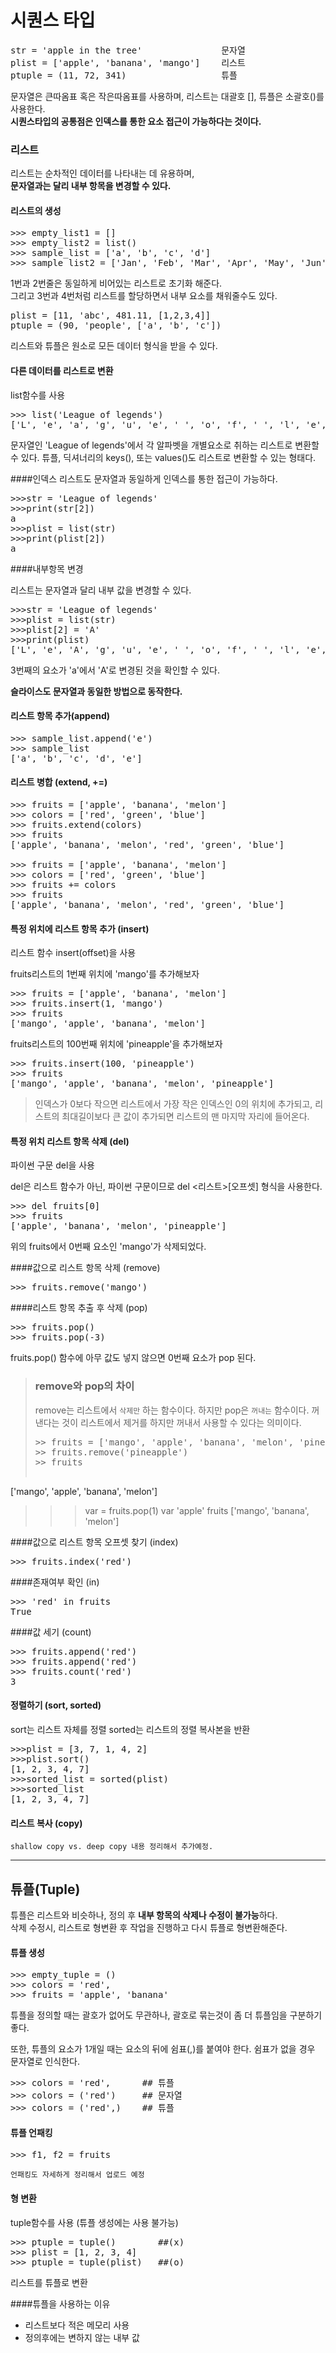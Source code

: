 # 시퀀스 타입

<pre>
str = 'apple in the tree'   			문자열
plist = ['apple', 'banana', 'mango']	리스트
ptuple = (11, 72, 341)					튜플
</pre>

문자열은 큰따옴표 혹은 작은따옴표를 사용하며, 리스트는 대괄호 [], 튜플은 소괄호()를 사용한다.   
**시퀀스타입의 공통점은 인덱스를 통한 요소 접근이 가능하다는 것이다.**

### 리스트
리스트는 순차적인 데이터를 나타내는 데 유용하며,  
**문자열과는 달리 내부 항목을 변경할 수 있다.**

#### 리스트의 생성

<pre>
>>> empty_list1 = []
>>> empty_list2 = list()
>>> sample_list = ['a', 'b', 'c', 'd']
>>> sample_list2 = ['Jan', 'Feb', 'Mar', 'Apr', 'May', 'Jun', 'Jul', 'Aug', 'Sep', 'Oct', 'Nov', 'Dec']
</pre>
1번과 2번줄은 동일하게 비어있는 리스트로 초기화 해준다.  
그리고 3번과 4번처럼 리스트를 할당하면서 내부 요소를 채워줄수도 있다. 


<pre>
plist = [11, 'abc', 481.11, [1,2,3,4]]
ptuple = (90, 'people', ['a', 'b', 'c'])
</pre> 
리스트와 튜플은 원소로 모든 데이터 형식을 받을 수 있다.  

#### 다른 데이터를 리스트로 변환  
list함수를 사용
<pre>
>>> list('League of legends')
['L', 'e', 'a', 'g', 'u', 'e', ' ', 'o', 'f', ' ', 'l', 'e', 'g', 'e', 'n', 'd', 's']
</pre>

문자열인 'League of legends'에서 각 알파벳을 개별요소로 취하는 리스트로 변환할 수 있다. 튜플, 딕셔너리의 keys(), 또는 values()도 리스트로 변환할 수 있는 형태다. 

####인덱스
리스트도 문자열과 동일하게 인덱스를 통한 접근이 가능하다.  
<pre>
>>>str = 'League of legends'
>>>print(str[2])
a
>>>plist = list(str)
>>>print(plist[2])
a
</pre>

####내부항목 변경

리스트는 문자열과 달리 내부 값을 변경할 수 있다. 

<pre>
>>>str = 'League of legends'
>>>plist = list(str)
>>>plist[2] = 'A'
>>>print(plist)
['L', 'e', 'A', 'g', 'u', 'e', ' ', 'o', 'f', ' ', 'l', 'e', 'g', 'e', 'n', 'd', 's']
</pre>
3번째의 요소가 'a'에서 'A'로 변경된 것을 확인할 수 있다.  

**슬라이스도 문자열과 동일한 방법으로 동작한다.**  

#### 리스트 항목 추가(append)
<pre>
>>> sample_list.append('e')
>>> sample_list
['a', 'b', 'c', 'd', 'e']
</pre>

#### 리스트 병합 (extend, +=)

<pre>
>>> fruits = ['apple', 'banana', 'melon']
>>> colors = ['red', 'green', 'blue']
>>> fruits.extend(colors)
>>> fruits
['apple', 'banana', 'melon', 'red', 'green', 'blue']

>>> fruits = ['apple', 'banana', 'melon']
>>> colors = ['red', 'green', 'blue']
>>> fruits += colors
>>> fruits
['apple', 'banana', 'melon', 'red', 'green', 'blue']
</pre>

#### 특정 위치에 리스트 항목 추가 (insert)

리스트 함수 insert(offset)을 사용

fruits리스트의 1번째 위치에 'mango'를 추가해보자  
<pre>
>>> fruits = ['apple', 'banana', 'melon']
>>> fruits.insert(1, 'mango')
>>> fruits
['mango', 'apple', 'banana', 'melon']
</pre>

fruits리스트의 100번째 위치에 'pineapple'을 추가해보자
<pre>
>>> fruits.insert(100, 'pineapple')
>>> fruits
['mango', 'apple', 'banana', 'melon', 'pineapple']
</pre>

>인덱스가 0보다 작으면 리스트에서 가장 작은 인덱스인 0의 위치에 추가되고, 리스트의 최대길이보다 큰 값이 추가되면 리스트의 맨 마지막 자리에 들어온다.  


#### 특정 위치 리스트 항목 삭제 (del)

파이썬 구문 del을 사용

del은 리스트 함수가 아닌, 파이썬 구문이므로 del <리스트>[오프셋] 형식을 사용한다.
<pre>
>>> del fruits[0]
>>> fruits
['apple', 'banana', 'melon', 'pineapple']
</pre>

위의 fruits에서 0번째 요소인 'mango'가 삭제되었다.  

####값으로 리스트 항목 삭제 (remove)

<pre>
>>> fruits.remove('mango')
</pre>
####리스트 항목 추출 후 삭제 (pop)
<pre>
>>> fruits.pop()
>>> fruits.pop(-3)
</pre>
fruits.pop() 함수에 아무 값도 넣지 않으면 0번째 요소가 pop 된다. 

>### remove와 pop의 차이
>remove는 리스트에서 `삭제만` 하는 함수이다. 하지만 pop은 `꺼내는` 함수이다. 꺼낸다는 것이 리스트에서 제거를 하지만 꺼내서 사용할 수 있다는 의미이다.  
><pre>
>>> fruits = ['mango', 'apple', 'banana', 'melon', 'pineapple']
>>> fruits.remove('pineapple')
>>> fruits
['mango', 'apple', 'banana', 'melon']
>>> var = fruits.pop(1)
>>> var
'apple'
>>> fruits
['mango', 'banana', 'melon']
</pre>

####값으로 리스트 항목 오프셋 찾기 (index)
<pre>
>>> fruits.index('red')
</pre>
####존재여부 확인 (in)
<pre>
>>> 'red' in fruits
True
</pre>

####값 세기 (count)
<pre>
>>> fruits.append('red')
>>> fruits.append('red')
>>> fruits.count('red')
3
</pre>

#### 정렬하기 (sort, sorted)

sort는 리스트 자체를 정렬
sorted는 리스트의 정렬 복사본을 반환

<pre>
>>>plist = [3, 7, 1, 4, 2]
>>>plist.sort()
[1, 2, 3, 4, 7]
>>>sorted_list = sorted(plist)
>>>sorted_list
[1, 2, 3, 4, 7]
</pre>

#### 리스트 복사 (copy)

`shallow copy vs. deep copy 내용 정리해서 추가예정.`

---

## 튜플(Tuple)

튜플은 리스트와 비슷하나, 정의 후 **내부 항목의 삭제나 수정이 불가능**하다.  
삭제 수정시, 리스트로 형변환 후 작업을 진행하고 다시 튜플로 형변환해준다.  

#### 튜플 생성

<pre>
>>> empty_tuple = ()
>>> colors = 'red', 
>>> fruits = 'apple', 'banana'
</pre>
튜플을 정의할 때는 괄호가 없어도 무관하나, 괄호로 묶는것이 좀 더 튜플임을 구분하기 좋다.

또한, 튜플의 요소가 1개일 때는 요소의 뒤에 쉼표(,)를 붙여야 한다. 쉼표가 없을 경우 문자열로 인식한다.  
<pre>
>>> colors = 'red',      ## 튜플
>>> colors = ('red')     ## 문자열 
>>> colors = ('red',)    ## 튜플 
</pre>

#### 튜플 언패킹

<pre>
>>> f1, f2 = fruits
</pre>

`언패킹도 자세하게 정리해서 업로드 예정`

#### 형 변환

tuple함수를 사용 (튜플 생성에는 사용 불가능)

<pre>
>>> ptuple = tuple()        ##(x)
>>> plist = [1, 2, 3, 4]
>>> ptuple = tuple(plist)   ##(o)
</pre>
리스트를 튜플로 변환

####튜플을 사용하는 이유

- 리스트보다 적은 메모리 사용
- 정의후에는 변하지 않는 내부 값
 
